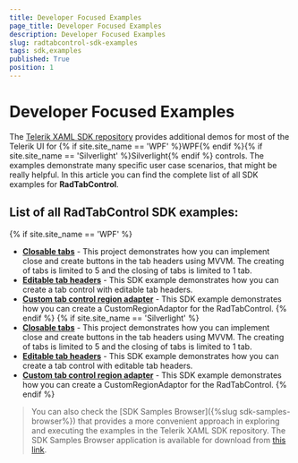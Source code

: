 ```yaml
---
title: Developer Focused Examples
page_title: Developer Focused Examples
description: Developer Focused Examples
slug: radtabcontrol-sdk-examples
tags: sdk,examples
published: True
position: 1
---
```


# Developer Focused Examples

The [Telerik XAML SDK repository](https://github.com/telerik/xaml-sdk/tree/master/) provides additional demos for most of the Telerik UI for {% if site.site_name == 'WPF' %}WPF{% endif %}{% if site.site_name == 'Silverlight' %}Silverlight{% endif %} controls. The examples demonstrate many specific user case scenarios, that might be really helpful. In this article you can find the complete list of all SDK examples for __RadTabControl__.

## List of all RadTabControl SDK examples:

{% if site.site_name == 'WPF' %}

* __[Closable tabs](https://github.com/telerik/xaml-sdk/tree/master/TabControl/ClosableTabs)__ - This project demonstrates how you can implement close and create buttons in the tab headers using MVVM. The creating of tabs is limited to 5 and the closing of tabs is limited to 1 tab.
* __[Editable tab headers](https://github.com/telerik/xaml-sdk/tree/master/TabControl/EditableTabHeaders)__ - This SDK example demonstrates how you can create a tab control with editable tab headers.
* __[Custom tab control region adapter](https://github.com/telerik/xaml-sdk/tree/master/TabControl/PRISM/CustomTabControlRegionAdapter)__ - This SDK example demonstrates how you can create a CustomRegionAdaptor for the RadTabControl.
{% endif %}
{% if site.site_name == 'Silverlight' %}
* __[Closable tabs](https://github.com/telerik/xaml-sdk/tree/master/TabControl/ClosableTabs)__ - This project demonstrates how you can implement close and create buttons in the tab headers using MVVM. The creating of tabs is limited to 5 and the closing of tabs is limited to 1 tab.
* __[Editable tab headers](https://github.com/telerik/xaml-sdk/tree/master/TabControl/EditableTabHeaders)__ - This SDK example demonstrates how you can create a tab control with editable tab headers.
* __[Custom tab control region adapter](https://github.com/telerik/xaml-sdk/tree/master/TabControl/PRISM/CustomTabControlRegionAdapter)__ - This SDK example demonstrates how you can create a CustomRegionAdaptor for the RadTabControl.
{% endif %}

>You can also check the [SDK Samples Browser]({%slug sdk-samples-browser%}) that provides a more convenient approach in exploring and executing the examples in the Telerik XAML SDK repository. The SDK Samples Browser application is available for download from [this link](http://demos.telerik.com/xaml-sdkbrowser/).